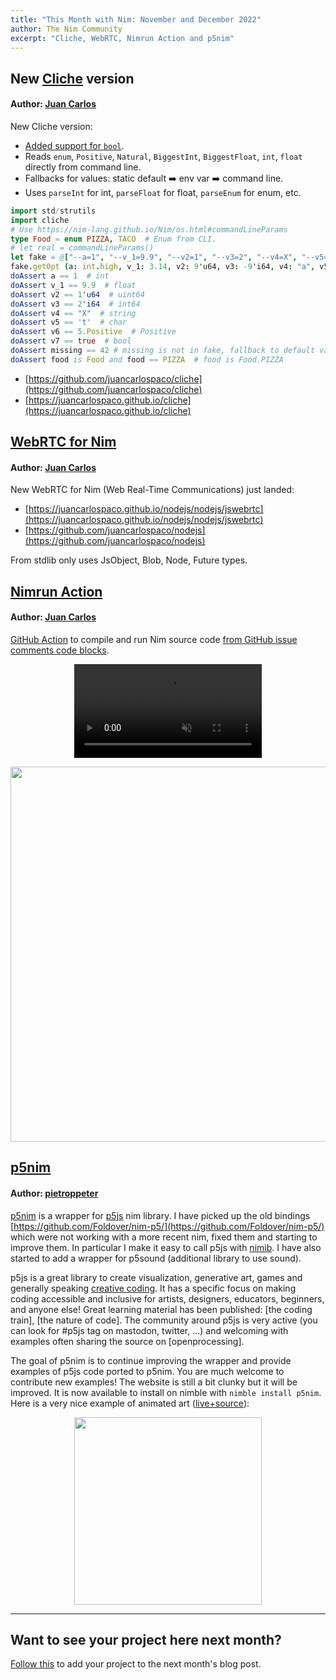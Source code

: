 ```yaml
---
title: "This Month with Nim: November and December 2022"
author: The Nim Community
excerpt: "Cliche, WebRTC, Nimrun Action and p5nim"
---
```




## New [Cliche](https://github.com/juancarlospaco/cliche) version

#### Author: [Juan Carlos](https://github.com/juancarlospaco)

New Cliche version:
- [Added support for `bool`](https://github.com/juancarlospaco/cliche/pull/9#issue-1445943903).
- Reads `enum`, `Positive`, `Natural`, `BiggestInt`, `BiggestFloat`, `int`, `float` directly from command line.
- Fallbacks for values: static default ➡️  env var ➡️  command line.
- Uses `parseInt` for int, `parseFloat` for float, `parseEnum` for enum, etc.

```nim
import std/strutils
import cliche
# Use https://nim-lang.github.io/Nim/os.html#commandLineParams
type Food = enum PIZZA, TACO  # Enum from CLI.
# let real = commandLineParams()
let fake = @["--a=1", "--v_1=9.9", "--v2=1", "--v3=2", "--v4=X", "--v5=t", "--v6=5", "--v7=true", "--food=PIZZA"]
fake.getOpt (a: int.high, v_1: 3.14, v2: 9'u64, v3: -9'i64, v4: "a", v5: '4', v6: 9.Positive, v7: false, missing: 42, food: TACO)
doAssert a == 1  # int
doAssert v_1 == 9.9  # float
doAssert v2 == 1'u64  # uint64
doAssert v3 == 2'i64  # int64
doAssert v4 == "X"  # string
doAssert v5 == 't'  # char
doAssert v6 == 5.Positive  # Positive
doAssert v7 == true  # bool
doAssert missing == 42 # missing is not in fake, fallback to default value 42.
doAssert food is Food and food == PIZZA  # food is Food.PIZZA
```

- [https://github.com/juancarlospaco/cliche](https://github.com/juancarlospaco/cliche)
- [https://juancarlospaco.github.io/cliche](https://juancarlospaco.github.io/cliche)





## [WebRTC for Nim](https://juancarlospaco.github.io/nodejs/nodejs/jswebrtc)

#### Author: [Juan Carlos](https://github.com/juancarlospaco)

New WebRTC for Nim (Web Real-Time Communications) just landed:

- [https://juancarlospaco.github.io/nodejs/nodejs/jswebrtc](https://juancarlospaco.github.io/nodejs/nodejs/jswebrtc)
- [https://github.com/juancarlospaco/nodejs](https://github.com/juancarlospaco/nodejs)

From stdlib only uses JsObject, Blob, Node, Future types.





## [Nimrun Action](https://github.com/juancarlospaco/nimrun-action#nimrun-action)

#### Author: [Juan Carlos](https://github.com/juancarlospaco)

[GitHub Action](https://github.com/features/actions) to compile and run Nim source code [from GitHub issue comments code blocks](https://github.com/juancarlospaco/nimrun-action/issues/3#issuecomment-1351871284).

<p style="text-align: center;">
  <video src="https://user-images.githubusercontent.com/1189414/207674682-c971f842-b4ef-42a3-81b2-62e1c378d5a4.mp4" controls="controls" muted="muted" style="max-height:640px;max-width:800px">
  </video>
</p>

<p style="text-align: center;">
  <img width="auto" height="600" src="{{ site.url }}{{ site.baseurl }}/assets/thismonthwithnim/2023-01/nimrun-action-screenshot.png">
</p>





## [p5nim](https://github.com/pietroppeter/p5nim)

#### Author: [pietroppeter](https://github.com/pietroppeter)

[p5nim](https://github.com/pietroppeter/p5nim) is a wrapper for [p5js](https://p5js.org) nim library.
I have picked up the old bindings [https://github.com/Foldover/nim-p5/](https://github.com/Foldover/nim-p5/) which were not working with a more recent nim, fixed them and starting to improve them.
In particular I make it easy to call p5js with [nimib](https://github.com/pietroppeter/nimib/).
I have also started to add a wrapper for p5sound (additional library to use sound).

p5js is a great library to create visualization, generative art, games and generally speaking [creative coding](https://en.wikipedia.org/wiki/Creative_coding).
It has a specific focus on making coding accessible and inclusive for artists, designers, educators, beginners, and anyone else! Great learning material has been published: [the coding train], [the nature of code].
The community around p5js is very active (you can look for #p5js tag on mastodon, twitter, ...) and welcoming with examples often sharing the source on [openprocessing].

The goal of p5nim is to continue improving the wrapper and provide examples of p5js code ported to p5nim.
You are much welcome to contribute new examples! The website is still a bit clunky but it will be improved.
It is now available to install on nimble with `nimble install p5nim`.
Here is a very nice example of animated art ([live+source](https://pietroppeter.github.io/p5nim/okazz_220919a.html)): 

<p style="text-align: center;">
  <img width="auto" height="300" src="https://user-images.githubusercontent.com/4997234/210152759-b6feeeee-f7bf-4fe5-9618-bc24459bc146.gif">
</p>

----

## Want to see your project here next month?

[Follow this](https://github.com/beef331/website#adding-your-project-to-month-with-nim)
to add your project to the next month's blog post.
